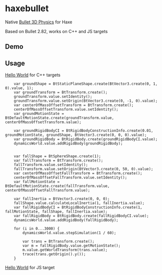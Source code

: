 # haxebullet

Native [Bullet 3D Physics](http://bulletphysics.org/) for Haxe

Based on Bullet 2.82, works on C++ and JS targets

## Demo

## Usage

[Hello World](http://bulletphysics.org/mediawiki-1.5.8/index.php/Hello_World) for C++ targets


        var groundShape = BtStaticPlaneShape.create(BtVector3.create(0, 1, 0).value, 1);
		var groundTransform = BtTransform.create();
		groundTransform.value.setIdentity();
		groundTransform.value.setOrigin(BtVector3.create(0, -1, 0).value);
		var centerOfMassOffsetTransform = BtTransform.create();
		centerOfMassOffsetTransform.value.setIdentity();
		var groundMotionState = BtDefaultMotionState.create(groundTransform.value, centerOfMassOffsetTransform.value);

		var groundRigidBodyCI = BtRigidBodyConstructionInfo.create(0.01, groundMotionState, groundShape, BtVector3.create(0, 0, 0).value);
		var groundRigidBody = BtRigidBody.create(groundRigidBodyCI.value);
		dynamicsWorld.value.addRigidBody(groundRigidBody);


		var fallShape = BtSphereShape.create(1);
        var fallTransform = BtTransform.create();
		fallTransform.value.setIdentity();
		fallTransform.value.setOrigin(BtVector3.create(0, 50, 0).value);
		var centerOfMassOffsetFallTransform = BtTransform.create();
		centerOfMassOffsetFallTransform.value.setIdentity();
		var fallMotionState = BtDefaultMotionState.create(fallTransform.value, centerOfMassOffsetFallTransform.value);

		var fallInertia = BtVector3.create(0, 0, 0);
		fallShape.value.calculateLocalInertia(1, fallInertia.value);
		var fallRigidBodyCI = BtRigidBodyConstructionInfo.create(1, fallMotionState, fallShape, fallInertia.value);
		var fallRigidBody = BtRigidBody.create(fallRigidBodyCI.value);
		dynamicsWorld.value.addRigidBody(fallRigidBody);

		for (i in 0...3000) {
            dynamicsWorld.value.stepSimulation(1 / 60);

            var trans = BtTransform.create();
            var m = fallRigidBody.value.getMotionState();
            m.value.getWorldTransform(trans.value);
            trace(trans.getOrigin().y());
        }

[Hello World](http://bulletphysics.org/mediawiki-1.5.8/index.php/Hello_World) for JS target
